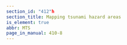 ```yaml
---
section_id: "412"h
section_title: Mapping tsunami hazard areas
is_element: true
abbr: MTS
page_in_manual: 410-8
---
```

